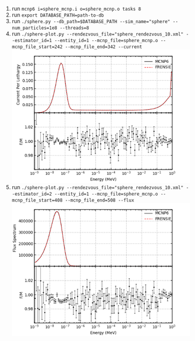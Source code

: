 1. run `mcnp6 i=sphere_mcnp.i o=sphere_mcnp.o tasks 8`
2. run `export DATABASE_PATH=path-to-db`
2. run `./sphere.py --db_path=$DATABASE_PATH --sim_name="sphere" --num_particles=1e8 --threads=8`
3. run `./sphere-plot.py --rendezvous_file="sphere_rendezvous_10.xml" --estimator_id=1 --entity_id=1 --mcnp_file=sphere_mcnp.o --mcnp_file_start=242 --mcnp_file_end=342 --current`
![H1 Sphere @ 293.6K](h1_sphere_current.png "H1 Sphere @ 293.6 K")
4. run `./sphere-plot.py --rendezvous_file="sphere_rendezvous_10.xml" --estimator_id=2 --entity_id=1 --mcnp_file=sphere_mcnp.o --mcnp_file_start=408 --mcnp_file_end=508 --flux`
![H1 Sphere @ 293.6K](h1_sphere_flux.png "H1 Sphere @ 293.6 K")